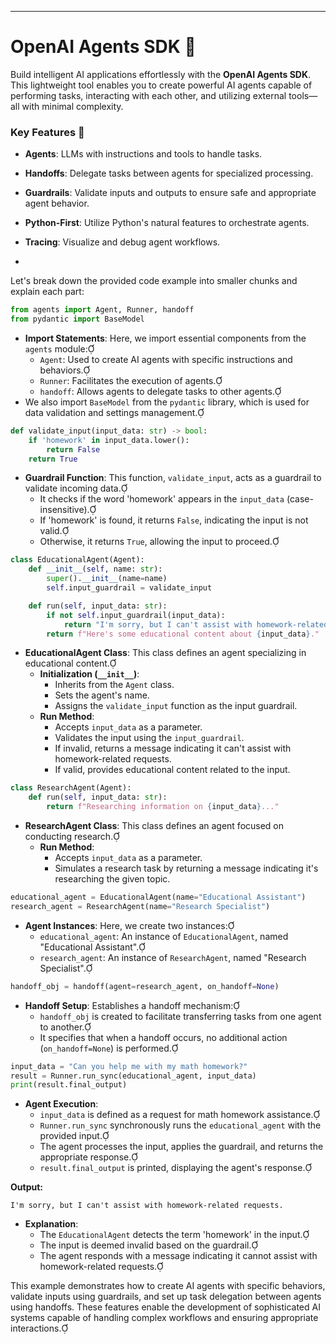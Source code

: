 
---

# OpenAI Agents SDK 🚀

Build intelligent AI applications effortlessly with the **OpenAI Agents SDK**. This lightweight tool enables you to create powerful AI agents capable of performing tasks, interacting with each other, and utilizing external tools—all with minimal complexity.

### Key Features 🌟

- **Agents**: LLMs with instructions and tools to handle tasks.
- **Handoffs**: Delegate tasks between agents for specialized processing.
- **Guardrails**: Validate inputs and outputs to ensure safe and appropriate agent behavior.
- **Python-First**: Utilize Python's natural features to orchestrate agents.
- **Tracing**: Visualize and debug agent workflows.

- 
Let's break down the provided code example into smaller chunks and explain each part:

```python
from agents import Agent, Runner, handoff
from pydantic import BaseModel
```
- **Import Statements**: Here, we import essential components from the `agents` module:
  - `Agent`: Used to create AI agents with specific instructions and behaviors.
  - `Runner`: Facilitates the execution of agents.
  - `handoff`: Allows agents to delegate tasks to other agents.
- We also import `BaseModel` from the `pydantic` library, which is used for data validation and settings management.

```python
def validate_input(input_data: str) -> bool:
    if 'homework' in input_data.lower():
        return False
    return True
```
- **Guardrail Function**: This function, `validate_input`, acts as a guardrail to validate incoming data.
  - It checks if the word 'homework' appears in the `input_data` (case-insensitive).
  - If 'homework' is found, it returns `False`, indicating the input is not valid.
  - Otherwise, it returns `True`, allowing the input to proceed.

```python
class EducationalAgent(Agent):
    def __init__(self, name: str):
        super().__init__(name=name)
        self.input_guardrail = validate_input

    def run(self, input_data: str):
        if not self.input_guardrail(input_data):
            return "I'm sorry, but I can't assist with homework-related requests."
        return f"Here's some educational content about {input_data}."
```
- **EducationalAgent Class**: This class defines an agent specializing in educational content.
  - **Initialization (`__init__`)**:
    - Inherits from the `Agent` class.
    - Sets the agent's name.
    - Assigns the `validate_input` function as the input guardrail.
  - **Run Method**:
    - Accepts `input_data` as a parameter.
    - Validates the input using the `input_guardrail`.
    - If invalid, returns a message indicating it can't assist with homework-related requests.
    - If valid, provides educational content related to the input.

```python
class ResearchAgent(Agent):
    def run(self, input_data: str):
        return f"Researching information on {input_data}..."
```
- **ResearchAgent Class**: This class defines an agent focused on conducting research.
  - **Run Method**:
    - Accepts `input_data` as a parameter.
    - Simulates a research task by returning a message indicating it's researching the given topic.

```python
educational_agent = EducationalAgent(name="Educational Assistant")
research_agent = ResearchAgent(name="Research Specialist")
```
- **Agent Instances**: Here, we create two instances:
  - `educational_agent`: An instance of `EducationalAgent`, named "Educational Assistant".
  - `research_agent`: An instance of `ResearchAgent`, named "Research Specialist".

```python
handoff_obj = handoff(agent=research_agent, on_handoff=None)
```
- **Handoff Setup**: Establishes a handoff mechanism:
  - `handoff_obj` is created to facilitate transferring tasks from one agent to another.
  - It specifies that when a handoff occurs, no additional action (`on_handoff=None`) is performed.

```python
input_data = "Can you help me with my math homework?"
result = Runner.run_sync(educational_agent, input_data)
print(result.final_output)
```
- **Agent Execution**:
  - `input_data` is defined as a request for math homework assistance.
  - `Runner.run_sync` synchronously runs the `educational_agent` with the provided input.
  - The agent processes the input, applies the guardrail, and returns the appropriate response.
  - `result.final_output` is printed, displaying the agent's response.

**Output:**
```
I'm sorry, but I can't assist with homework-related requests.
```
- **Explanation**:
  - The `EducationalAgent` detects the term 'homework' in the input.
  - The input is deemed invalid based on the guardrail.
  - The agent responds with a message indicating it cannot assist with homework-related requests.

This example demonstrates how to create AI agents with specific behaviors, validate inputs using guardrails, and set up task delegation between agents using handoffs. These features enable the development of sophisticated AI systems capable of handling complex workflows and ensuring appropriate interactions. 
